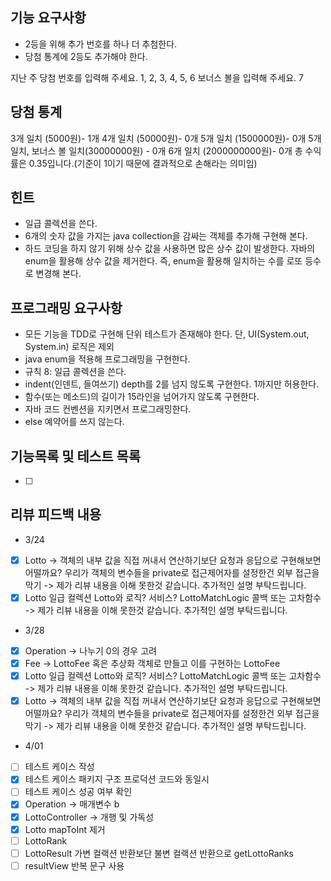 ## 기능 요구사항
* 2등을 위해 추가 번호를 하나 더 추첨한다.
* 당첨 통계에 2등도 추가해야 한다.

지난 주 당첨 번호를 입력해 주세요.
  1, 2, 3, 4, 5, 6
  보너스 볼을 입력해 주세요.
  7

당첨 통계
---------
3개 일치 (5000원)- 1개
4개 일치 (50000원)- 0개
5개 일치 (1500000원)- 0개
5개 일치, 보너스 볼 일치(30000000원) - 0개
6개 일치 (2000000000원)- 0개
총 수익률은 0.35입니다.(기준이 1이기 때문에 결과적으로 손해라는 의미임)

## 힌트
* 일급 콜렉션을 쓴다.
* 6개의 숫자 값을 가지는 java collection을 감싸는 객체를 추가해 구현해 본다.
* 하드 코딩을 하지 않기 위해 상수 값을 사용하면 많은 상수 값이 발생한다. 자바의 enum을 활용해 상수 값을 제거한다. 즉, enum을 활용해 일치하는 수를 로또 등수로 변경해 본다.

## 프로그래밍 요구사항
* 모든 기능을 TDD로 구현해 단위 테스트가 존재해야 한다. 단, UI(System.out, System.in) 로직은 제외
* java enum을 적용해 프로그래밍을 구현한다.
* 규칙 8: 일급 콜렉션을 쓴다.
* indent(인덴트, 들여쓰기) depth를 2를 넘지 않도록 구현한다. 1까지만 허용한다.
* 함수(또는 메소드)의 길이가 15라인을 넘어가지 않도록 구현한다.
* 자바 코드 컨벤션을 지키면서 프로그래밍한다.
* else 예약어를 쓰지 않는다.


## 기능목록 및 테스트 목록
- [ ] 


## 리뷰 피드백 내용
- 3/24
- [X] Lotto -> 객체의 내부 값을 직접 꺼내서 연산하기보단 요청과 응답으로 구현해보면 어떨까요? 우리가 객체의 변수들을 private로 접근제어자를 설정한건 외부 접근을 막기 -> 제가 리뷰 내용을 이해 못한것 같습니다. 추가적인 설명 부탁드립니다.
- [X] Lotto 일급 컬렉션 Lotto와 로직? 서비스? LottoMatchLogic 콜백 또는 고차함수 -> 제가 리뷰 내용을 이해 못한것 같습니다. 추가적인 설명 부탁드립니다.
- 3/28
- [X] Operation -> 나누기 0의 경우 고려
- [X] Fee -> LottoFee 혹은 추상화 객체로 만들고 이를 구현하는 LottoFee
- [X] Lotto 일급 컬렉션 Lotto와 로직? 서비스? LottoMatchLogic 콜백 또는 고차함수 -> 제가 리뷰 내용을 이해 못한것 같습니다. 추가적인 설명 부탁드립니다.
- [X] Lotto -> 객체의 내부 값을 직접 꺼내서 연산하기보단 요청과 응답으로 구현해보면 어떨까요? 우리가 객체의 변수들을 private로 접근제어자를 설정한건 외부 접근을 막기 -> 제가 리뷰 내용을 이해 못한것 같습니다. 추가적인 설명 부탁드립니다.
- 4/01
- [ ] 테스트 케이스 작성
- [X] 테스트 케이스 패키지 구조 프로덕션 코드와 동일시
- [ ] 테스트 케이스 성공 여부 확인
- [X] Operation -> 매개변수 b
- [X] LottoController -> 개행 및 가독성
- [X] Lotto mapToInt 제거
- [ ] LottoRank 
- [ ] LottoResult 가변 컬랙션 반환보단 불변 컬랙션 반환으로 getLottoRanks
- [ ] resultView 반복 문구 사용